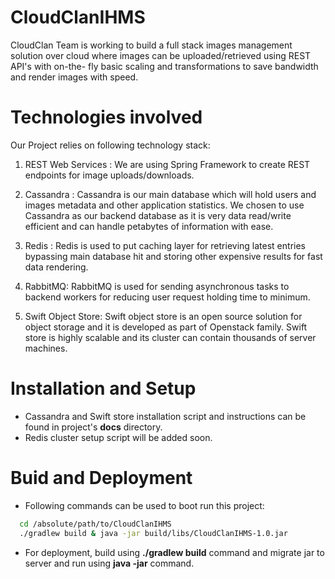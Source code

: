 # CloudClanIHMS
CloudClan Team is working to build a full stack images management solution over cloud where images can be uploaded/retrieved using REST API's with on-the- fly basic scaling and transformations to save bandwidth and render images with speed. 
 
# Technologies involved
Our Project relies on following technology stack:

1. REST Web Services : We are using Spring Framework to create REST endpoints for image uploads/downloads.

2. Cassandra : Cassandra is our main database which will hold users and images metadata and other application statistics.
   We chosen to use Cassandra as our backend database as it is very data read/write efficient and can handle petabytes of information with ease.
   
3. Redis : Redis is used to put caching layer for retrieving latest entries bypassing main database hit and storing other expensive results for fast data rendering.

4. RabbitMQ: RabbitMQ is used for sending asynchronous tasks to backend workers for reducing user request holding time to minimum.

5. Swift Object Store: Swift object store is an open source solution for object storage and it is developed as part of Openstack family. Swift store is highly scalable and its cluster can contain thousands of server machines.


# Installation and Setup
* Cassandra and Swift store installation script and instructions can be found in project's **docs** directory.
* Redis cluster setup script will be added soon.

# Buid and Deployment

- Following commands can be used to boot run this project:

```bash 
  cd /absolute/path/to/CloudClanIHMS
  ./gradlew build & java -jar build/libs/CloudClanIHMS-1.0.jar
  ```
  
- For deployment, build using **./gradlew build** command and migrate jar to server and run using **java -jar** command.
